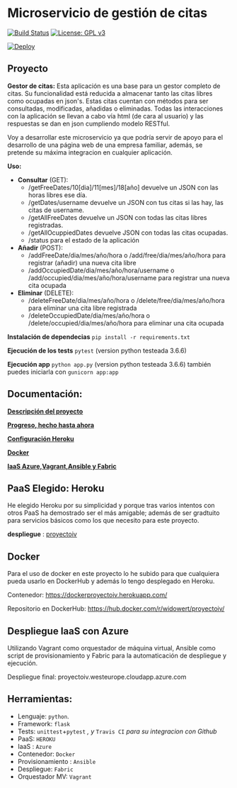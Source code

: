 # Microservicio de gestión de citas
[![Build Status](https://travis-ci.org/widowert/ProyectoIV.svg?branch=master)](https://travis-ci.org/widowert/ProyectoIV)
[![License: GPL v3](https://img.shields.io/badge/License-GPL%20v3-blue.svg)](https://www.gnu.org/licenses/gpl-3.0)

[![Deploy](https://www.herokucdn.com/deploy/button.svg)](https://proyectoiv.herokuapp.com)

## Proyecto

__Gestor de citas:__
Esta aplicación es una base para un gestor completo de citas. Su funcionalidad está reducida a almacenar tanto las citas libres como ocupadas en json's. Estas citas cuentan con métodos para ser consultadas, modificadas, añadidas o eliminadas. Todas las interacciones con la aplicación se llevan a cabo vía html (de cara al usuario) y las respuestas se dan en json cumpliendo modelo RESTful.

Voy a desarrollar este microservicio ya que podría servir de apoyo para el desarrollo de una página web de una empresa familiar, además, se pretende su máxima integracion en cualquier aplicación.

__Uso:__
+ __Consultar__ (GET): 
  - /getFreeDates/10[dia]/11[mes]/18[año] devuelve un JSON con las horas libres ese día.
  - /getDates/username devuelve un JSON con tus citas si las hay, las citas de username.
  - /getAllFreeDates devuelve un JSON con todas las citas libres registradas.
  - /getAllOcuppiedDates devuelve JSON con todas las citas ocupadas.
  - /status para el estado de la aplicación
+ __Añadir__ (POST):
  - /addFreeDate/dia/mes/año/hora o /add/free/dia/mes/año/hora para registrar (añadir) una nueva cita libre
  - /addOccupiedDate/dia/mes/año/hora/username o /add/occupied/dia/mes/año/hora/username para registrar una nueva cita ocupada
+ __Eliminar__ (DELETE):
  - /deleteFreeDate/dia/mes/año/hora o /delete/free/dia/mes/año/hora para eliminar una cita libre registrada
  - /deleteOccupiedDate/dia/mes/año/hora o /delete/occupied/dia/mes/año/hora para eliminar una cita ocupada
 
__Instalación de dependecias__
`pip install -r requirements.txt`

__Ejecución de los tests__ 
`pytest` (version python testeada 3.6.6)

__Ejecución app__ 
`python app.py` (version python testeada 3.6.6) también puedes iniciarla con `gunicorn app:app`

## Documentación:

[__Descripción del proyecto__](https://widowert.github.io/ProyectoIV/doc/description)

[__Progreso, hecho hasta ahora__](https://widowert.github.io/ProyectoIV/doc/bynow)

[__Configuración Heroku__](https://widowert.github.io/ProyectoIV/doc/heroku)

[__Docker__](https://widowert.github.io/ProyectoIV/doc/docker)

[__IaaS Azure,Vagrant,Ansible y Fabric__](https://widowert.github.io/ProyectoIV/doc/azure)


## PaaS Elegido: Heroku

He elegido Heroku por su simplicidad y porque tras varios intentos con otros PaaS ha demostrado ser el más amigable; además de ser gradtuito para servicios básicos como los que necesito para este proyecto. 

**despliegue** : [proyectoiv](https://proyectoiv.herokuapp.com)

## Docker

Para el uso de docker en este proyecto lo he subido para que cualquiera pueda usarlo en DockerHub y además lo tengo desplegado en Heroku.

Contenedor: https://dockerproyectoiv.herokuapp.com/

Repositorio en DockerHub: https://hub.docker.com/r/widowert/proyectoiv/

## Despliegue IaaS con Azure

Utilizando Vagrant como orquestador de máquina virtual, Ansible como script de provisionamiento y Fabric para la automaticación de despliegue y ejecución.

Despliegue final: proyectoiv.westeurope.cloudapp.azure.com

## Herramientas:

+ Lenguaje: `python`.
+ Framework: `flask`
+ Tests: `unittest`+`pytest` _, y_ `Travis CI` _para su integracion con Github_
+ PaaS: `HEROKU`
+ IaaS : `Azure`
+ Contenedor: `Docker`
+ Provisionamiento : `Ansible`
+ Despliegue: `Fabric`
+ Orquestador MV: `Vagrant`



